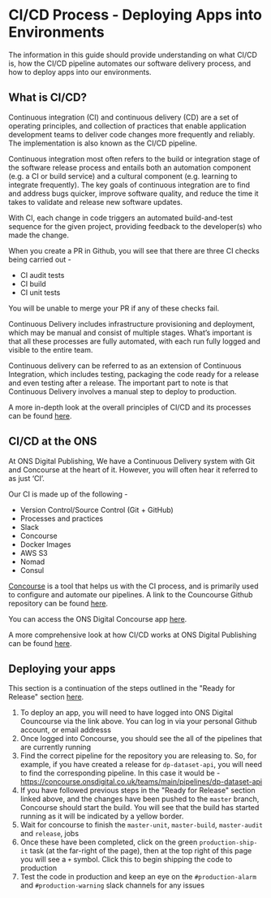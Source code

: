 CI/CD Process - Deploying Apps into Environments
===============================================

The information in this guide should provide understanding on what CI/CD is, how the CI/CD pipeline automates our software delivery process, and how to deploy apps into our environments.

## What is CI/CD?

Continuous integration (CI) and continuous delivery (CD) are a set of operating principles, and collection of practices that enable application development teams to deliver code changes more frequently and reliably. The implementation is also known as the CI/CD pipeline.

Continuous integration most often refers to the build or integration stage of the software release process and entails both an automation component (e.g. a CI or build service) and a cultural component (e.g. learning to integrate frequently). The key goals of continuous integration are to find and address bugs quicker, improve software quality, and reduce the time it takes to validate and release new software updates.

With CI, each change in code triggers an automated build-and-test sequence for the given project, providing feedback to the developer(s) who made the change. 

When you create a PR in Github, you will see that there are three CI checks being carried out - 

- CI audit tests 
- CI build
- CI unit tests

You will be unable to merge your PR if any of these checks fail.

Continuous Delivery includes infrastructure provisioning and deployment, which may be manual and consist of multiple stages. What’s important is that all these processes are fully automated, with each run fully logged and visible to the entire team.

Continuous delivery can be referred to as an extension of Continuous Integration, which includes testing, packaging the code ready for a release and even testing after a release. The important part to note is that Continuous Delivery involves a manual step to deploy to production.

A more in-depth look at the overall principles of CI/CD and its processes can be found [here](https://www.atlassian.com/continuous-delivery/principles/continuous-integration-vs-delivery-vs-deployment).

## CI/CD at the ONS

At ONS Digital Publishing, We have a Continuous Delivery system with Git and Concourse at the heart of it. However, you will often hear it referred to as just ‘CI’.


Our CI is made up of the following - 

- Version Control/Source Control (Git + GitHub)
- Processes and practices
- Slack
- Concourse
- Docker Images
- AWS S3
- Nomad
- Consul

[Concourse](https://concourse-ci.org/) is a tool that helps us with the CI process, and is primarily used to configure and automate our pipelines. A link to the Councourse Github repository can be found [here](https://github.com/concourse/concourse).

You can access the ONS Digital Concourse app [here](https://concourse.onsdigital.co.uk/).

A more comprehensive look at how CI/CD works at ONS Digital Publishing can be found [here](https://docs.google.com/presentation/d/1_oPT6WBfWrNsIHONExp0xwUAlW_VElgu-eMxPPBR1W8/edit#slide=id.p).

## Deploying your apps

This section is a continuation of the steps outlined in the "Ready for Release" section [here](TRELLO_BOARD_FLOW.md). 

1. To deploy an app, you will need to have logged into ONS Digital Councourse via the link above. You can log in via your personal Github account, or email addresss
2. Once logged into Concourse, you should see the all of the pipelines that are currently running 
3. Find the correct pipeline for the repository you are releasing to. So, for example, if you have created a release for `dp-dataset-api`, you will need to find the corresponding pipeline. In this case it would be - https://concourse.onsdigital.co.uk/teams/main/pipelines/dp-dataset-api
4. If you have followed previous steps in the "Ready for Release" section linked above, and the changes have been pushed to the `master` branch, Concourse should start the build. You will see that the build has started running as it will be indicated by a yellow border.
5. Wait for concourse to finish the `master-unit`, `master-build`, `master-audit` and `release`,  jobs
6. Once these have been completed, click on the green `production-ship-it` task (at the far-right of the page), then at the top right of this page you will see a `+` symbol. Click this to begin shipping the code to production
7. Test the code in production and keep an eye on the `#production-alarm` and `#production-warning` slack channels for any issues